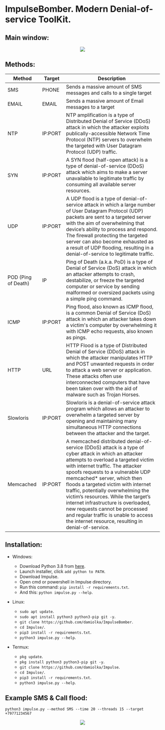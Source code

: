 # ImpulseBomber. Modern Denial-of-service ToolKit.

## Main window:
<p align="center">
  <img src="https://i.imgur.com/Eu0dMdP.png">
</p>

## Methods:
| Method               |   Target   | Description |
| ---------------------| -----------|-------------|
| SMS                  | PHONE     | Sends a massive amount of SMS messages and calls to a single target |
| EMAIL                | EMAIL     | Sends a massive amount of Email messages to a target |
| NTP                  | IP:PORT    | NTP amplification is a type of Distributed Denial of Service (DDoS) attack in which the attacker exploits publically-accessible Network Time Protocol (NTP) servers to overwhelm the targeted with User Datagram Protocol (UDP) traffic. |
| SYN                  | IP:PORT    | A SYN flood (half-open attack) is a type of denial-of-service (DDoS) attack which aims to make a server unavailable to legitimate traffic by consuming all available server resources. |
| UDP                  | IP:PORT    | A UDP flood is a type of denial-of-service attack in which a large number of User Datagram Protocol (UDP) packets are sent to a targeted server with the aim of overwhelming that device’s ability to process and respond. The firewall protecting the targeted server can also become exhausted as a result of UDP flooding, resulting in a denial-of-service to legitimate traffic. |
| POD (Ping of Death)  | IP         | Ping of Death (a.k.a. PoD) is a type of Denial of Service (DoS) attack in which an attacker attempts to crash, destabilize, or freeze the targeted computer or service by sending malformed or oversized packets using a simple ping command. |
| ICMP                 | IP:PORT    | Ping flood, also known as ICMP flood, is a common Denial of Service (DoS) attack in which an attacker takes down a victim's computer by overwhelming it with ICMP echo requests, also known as pings. |
| HTTP                 | URL        | HTTP Flood is a type of Distributed Denial of Service (DDoS) attack in which the attacker manipulates HTTP and POST unwanted requests in order to attack a web server or application. These attacks often use interconnected computers that have been taken over with the aid of malware such as Trojan Horses. |
| Slowloris            | IP:PORT    | Slowloris is a denial-of-service attack program which allows an attacker to overwhelm a targeted server by opening and maintaining many simultaneous HTTP connections between the attacker and the target. |
| Memcached            | IP:PORT    | A memcached distributed denial-of-service (DDoS) attack is a type of cyber attack in which an attacker attempts to overload a targeted victim with internet traffic. The attacker spoofs requests to a vulnerable UDP memcached* server, which then floods a targeted victim with internet traffic, potentially overwhelming the victim’s resources. While the target’s internet infrastructure is overloaded, new requests cannot be processed and regular traffic is unable to access the internet resource, resulting in denial-of-service. |

## Installation:
* Windows:
  * Download Python 3.8 from [here](https://www.python.org/downloads/release/python-38).
  * Launch installer, click `add python to PATH`.
  * Download Impulse.
  * Open cmd or powershell in Impulse directory.
  * Run this command: `pip install -r requirements.txt`.
  * And this: `python impulse.py --help`.

* Linux:
  * `sudo apt update`.
  * `sudo apt install python3 python3-pip git -y`.
  * `git clone https://github.com/damiolka/ImpulseBomber`.
  * `cd Impulse/`.
  * `pip3 install -r requirements.txt`.
  * `python3 impulse.py --help`.

* Termux:
  * `pkg update`.
  * `pkg install python3 python3-pip git -y`.
  * `git clone https://github.com/damiolka/Impulse`.
  * `cd Impulse/`.
  * `pip3 install -r requirements.txt`.
  * `python3 impulse.py --help`.

## Example SMS & Call flood:
```python3 impulse.py --method SMS --time 20 --threads 15 --target +79771234567```

<p align="center">
  <img src="https://i.imgur.com/ZpPAJyD.png">
</p>
